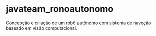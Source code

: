 # javateam_ronoautonomo

Concepção e criação de um robô autônomo com sistema de naveção baseado em visão computacional.
